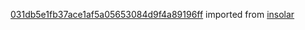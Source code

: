 [031db5e1fb37ace1af5a05653084d9f4a89196ff](https://github.com/insolar/insolar/commit/031db5e1fb37ace1af5a05653084d9f4a89196ff) imported from [insolar](https://github.com/insolar/insolar)
